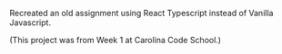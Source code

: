 Recreated an old assignment using React Typescript instead of Vanilla Javascript.

(This project was from Week 1 at Carolina Code School.)

